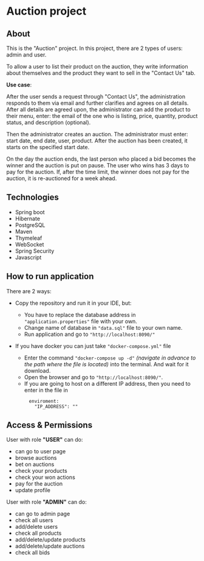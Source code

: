 # Auction project
## About
This is the "Auction" project. In this project, there are 2 types of users: admin and user.

To allow a user to list their product on the auction, they write information about themselves and the product they want to sell in the "Contact Us" tab.

__Use case__:

After the user sends a request through "Contact Us", the administration responds to them via email and further clarifies and agrees on all details.
After all details are agreed upon, the administrator can add the product to their menu, enter: the email of the one who is listing, price, quantity, product status, and description (optional).

Then the administrator creates an auction. The administrator must enter: start date, end date, user, product. After the auction has been created, it starts on the specified start date.

On the day the auction ends, the last person who placed a bid becomes the winner and the auction is put on pause. The user who wins has 3 days to pay for the auction. If, after the time limit, the winner does not pay for the auction, it is re-auctioned for a week ahead.
## Technologies
- Spring boot
- Hibernate
- PostgreSQL
- Maven
- Thymeleaf
- WebSocket
- Spring Security
- Javascript
  
## How to run application
There are 2 ways:
- Copy the repository and run it in your IDE, but:
    - You have to replace the database address in `"application.properties"` file with your own.
    - Change name of database in `"data.sql"` file to your own name.
    - Run application and go to `"http://localhost:8090/"`

- If you have docker you can just take `"docker-compose.yml"` file
    - Enter the command `"docker-compose up -d"` *(navigate in advance to the path where the file is located)* into the terminal. And wait for it download.
    - Open the browser and go to `"http://localhost:8090/"`.
    - If you are going to host on a different IP address, then you need to enter in the file in
  ```app:
       enviroment:
         "IP_ADDRESS": ""

## Access & Permissions
User with role __"USER"__ can do:

- can go to user page
- browse auctions
- bet on auctions
- check your products
- check your won actions
- pay for the auction
- update profile

User with role __"ADMIN"__ can do:

- can go to admin page
- check all users
- add/delete users
- check all products
- add/delete/update products
- add/delete/update auctions
- check all bids
